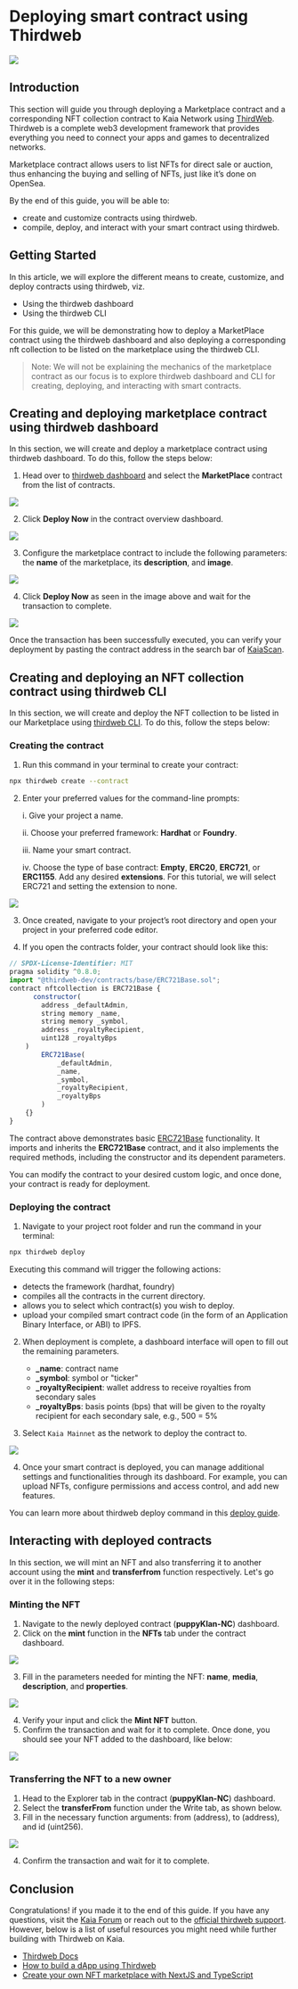 # Deploying smart contract using Thirdweb

![](/img/banners/kaia-thirdweb.png)

## Introduction <a id="introduction"></a>

This section will guide you through deploying a Marketplace contract and a corresponding NFT collection contract to Kaia Network using [ThirdWeb](https://portal.thirdweb.com/). Thirdweb is a complete web3 development framework that provides everything you need to connect your apps and games to decentralized networks.

Marketplace contract allows users to list NFTs for direct sale or auction, thus enhancing the buying and selling of NFTs, just like it’s done on OpenSea.

By the end of this guide, you will be able to:

* create and customize contracts using thirdweb.
* compile, deploy, and interact with your smart contract using thirdweb.

## Getting Started <a id="getting-started"></a>

In this article, we will explore the different means to create, customize, and deploy contracts using thirdweb, viz.
* Using the thirdweb dashboard
* Using the thirdweb CLI

For this guide, we will be demonstrating how to deploy a MarketPlace contract using the thirdweb dashboard and also deploying a corresponding nft collection to be listed on the marketplace using the thirdweb CLI.

> Note: We will not be explaining the mechanics of the marketplace contract as our focus is to explore thirdweb dashboard and CLI for creating, deploying, and interacting with smart contracts.  

## Creating and deploying marketplace contract using thirdweb dashboard <a id="creating-and-deploying-thirdweb-dashboard"></a>

In this section, we will create and deploy a marketplace contract using thirdweb dashboard. To do this, follow the steps below:

1. Head over to [thirdweb dashboard](https://thirdweb.com/dashboard?ref=blog.thirdweb.com) and select the **MarketPlace** contract from the list of contracts.

![](/img/build/get-started/marketplace-explore.png)

2. Click **Deploy Now** in the contract overview dashboard.

![](/img/build/get-started/marketplace-deploy.png)

3. Configure the marketplace contract to include the following parameters: the **name** of the marketplace, its **description**, and **image**.

![](/img/build/get-started/marketplace-contract-details.png)

4. Click **Deploy Now** as seen in the image above and wait for the transaction to complete.

![](/img/build/get-started/marketplace-deployed.png)

Once the transaction has been successfully executed, you can verify your deployment by pasting the contract address in the search bar of [KaiaScan](https://kaiascan.io/).

## Creating and deploying an NFT collection contract using thirdweb CLI <a id="creating-deploying-using-thirdweb-cli"></a>

In this section, we will create and deploy the NFT collection to be listed in our Marketplace using [thirdweb CLI](https://portal.thirdweb.com/cli?ref=blog.thirdweb.com). To do this, follow the steps below:

### Creating the contract <a id="creating-the-contract"></a>

1. Run this command in your terminal to create your contract:

```bash
npx thirdweb create --contract
```

2. Enter your preferred values for the command-line prompts:

    i. Give your project a name.

    ii. Choose your preferred framework: **Hardhat** or **Foundry**.

    iii. Name your smart contract.

    iv. Choose the type of base contract: **Empty**, **ERC20**, **ERC721**, or **ERC1155**. Add any desired **extensions**. For this tutorial, we will select ERC721 and setting the extension to none. 

![](/img/build/get-started/thirdweb-cli-info.png)

3. Once created, navigate to your project’s root directory and open your project in your preferred code editor.

4. If you open the contracts folder, your contract should look like this:

```js
// SPDX-License-Identifier: MIT
pragma solidity ^0.8.0;
import "@thirdweb-dev/contracts/base/ERC721Base.sol";
contract nftcollection is ERC721Base {
      constructor(
        address _defaultAdmin,
        string memory _name,
        string memory _symbol,
        address _royaltyRecipient,
        uint128 _royaltyBps
    )
        ERC721Base(
            _defaultAdmin,
            _name,
            _symbol,
            _royaltyRecipient,
            _royaltyBps
        )
    {}
}
```

The contract above demonstrates basic [ERC721Base](https://github.com/thirdweb-dev/contracts/blob/main/contracts/base/ERC721Base.sol) functionality. It imports and inherits the **ERC721Base** contract, and it also implements the required methods, including the constructor and its dependent parameters.

You can modify the contract to your desired custom logic, and once done, your contract is ready for deployment.

### Deploying the contract <a id="deploying-the-contracts"></a>

1. Navigate to your project root folder and run the command in your terminal:

```bash
npx thirdweb deploy
```

Executing this command will trigger the following actions:
  * detects the framework (hardhat, foundry)
  * compiles all the contracts in the current directory.
  * allows you to select which contract(s) you wish to deploy.
  * upload your compiled smart contract code (in the form of an Application Binary Interface, or ABI) to IPFS.

2. When deployment is complete, a dashboard interface will open to fill out the remaining parameters.
    * **_name**: contract name
    * **_symbol**: symbol or "ticker"
    * **_royaltyRecipient**: wallet address to receive royalties from secondary sales
    * **_royaltyBps**: basis points (bps) that will be given to the royalty recipient for each secondary sale, e.g., 500 = 5%

3. Select `Kaia Mainnet` as the network to deploy the contract to.

![](/img/build/get-started/nft-collection-deploy.png)

4. Once your smart contract is deployed, you can manage additional settings and functionalities through its dashboard. For example, you can upload NFTs, configure permissions and access control, and add new features.

You can learn more about thirdweb deploy command in this [deploy guide](https://portal.thirdweb.com/deploy/getting-started).

## Interacting with deployed contracts <a id="interacting-with-deployed-contracts"></a>

In this section, we will mint an NFT and also transferring it to another account using the **mint** and **transferfrom** function respectively. Let's go over it in the following steps:

### Minting the NFT <a id="minting-nft"></a>

1. Navigate to the newly deployed contract (**puppyKlan-NC**) dashboard.
2. Click on the **mint** function in the **NFTs** tab under the contract dashboard.

![](/img/build/get-started/puppy-mint-btn.png)

3. Fill in the parameters needed for minting the NFT: **name**, **media**, **description**, and **properties**.

![](/img/build/get-started/puppy-mint-details.png)

4. Verify your input and click the **Mint NFT** button.
5. Confirm the transaction and wait for it to complete. Once done, you should see your NFT added to the dashboard, like below:

![](/img/build/get-started/puppy-minted.png)

### Transferring the NFT to a new owner <a id="transferring-nft-to-new-owner"></a>

1. Head to the Explorer tab in the contract (**puppyKlan-NC**) dashboard.
2. Select the **transferFrom** function under the Write tab, as shown below.
3. Fill in the necessary function arguments: from (address), to (address), and id (uint256).

![](/img/build/get-started/puppy-transferfrom.png)

4. Confirm the transaction and wait for it to complete.

## Conclusion <a id="conclusion"></a>

Congratulations! if you made it to the end of this guide. If you have any questions, visit the [Kaia Forum](https://devforum.kaia.io/) or reach out to the [official thirdweb support](https://support.thirdweb.com/). However, below is a list of useful resources you might need while further building with Thirdweb on Kaia.

* [Thirdweb Docs](https://portal.thirdweb.com/)
* [How to build a dApp using Thirdweb](https://blog.thirdweb.com/guides/how-to-build-a-dapp/)
* [Create your own NFT marketplace with NextJS and TypeScript](https://blog.thirdweb.com/guides/nft-marketplace-with-typescript-next/)

